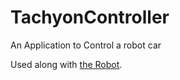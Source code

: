 # TachyonController
An Application to Control a robot car


Used along with [the Robot](https://github.com/SujalChoudhari/TachyonRobot/).
